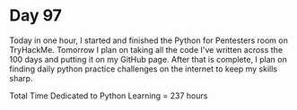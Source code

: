 # Day 97

Today in one hour, I started and finished the Python for Pentesters room on TryHackMe. Tomorrow I plan on taking all the code I've written across the 100 days and putting it on my GitHub page. After that is complete, I plan on finding daily python practice challenges on the internet to keep my skills sharp.

Total Time Dedicated to Python Learning = 237 hours
